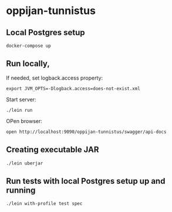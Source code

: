# oppijan-tunnistus

## Local Postgres setup

    docker-compose up

## Run locally,

If needed, set logback.access property:

    export JVM_OPTS=-Dlogback.access=does-not-exist.xml

Start server:

    ./lein run

 OPen browser:
 
    open http://localhost:9090/oppijan-tunnistus/swagger/api-docs
    
## Creating executable JAR

    ./lein uberjar

## Run tests with local Postgres setup up and running

    ./lein with-profile test spec
